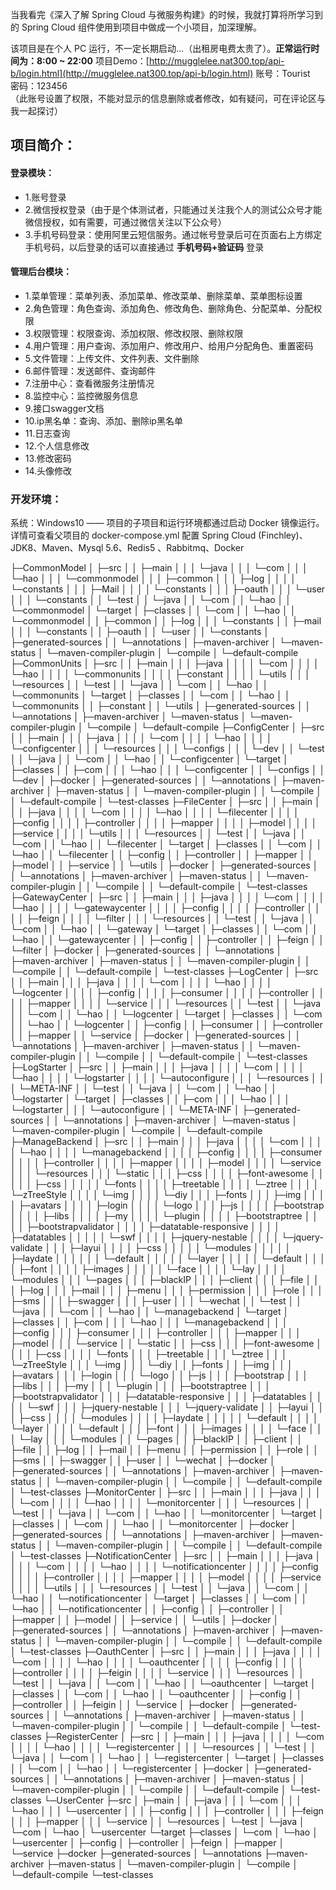 当我看完《深入了解 Spring Cloud 与微服务构建》的时候，我就打算将所学习到的 Spring Cloud 组件使用到项目中做成一个小项目，加深理解。

该项目是在个人 PC 运行，不一定长期启动...（出租房电费太贵了）。**正常运行时间为：8:00 ~ 22:00**
项目Demo：[http://mugglelee.nat300.top/api-b/login.html](http://mugglelee.nat300.top/api-b/login.html)
账号：Tourist  
密码：123456  
（此账号设置了权限，不能对显示的信息删除或者修改，如有疑问，可在评论区与我一起探讨）

## 项目简介：

#### 登录模块：
- 1.账号登录
- 2.微信授权登录（由于是个体测试者，只能通过关注我个人的测试公众号才能微信授权，如有需要，可通过微信关注以下公众号）
- 3.手机号码登录：使用阿里云短信服务。通过帐号登录后可在页面右上方绑定手机号码，以后登录的话可以直接通过 **手机号码+验证码** 登录

#### 管理后台模块：
- 1.菜单管理：菜单列表、添加菜单、修改菜单、删除菜单、菜单图标设置
- 2.角色管理：角色查询、添加角色、修改角色、删除角色、分配菜单、分配权限
- 3.权限管理：权限查询、添加权限、修改权限、删除权限
- 4.用户管理：用户查询、添加用户、修改用户、给用户分配角色、重置密码
- 5.文件管理：上传文件、文件列表、文件删除
- 6.邮件管理：发送邮件、查询邮件
- 7.注册中心：查看微服务注册情况
- 8.监控中心：监控微服务信息
- 9.接口swagger文档
- 10.ip黑名单：查询、添加、删除ip黑名单
- 11.日志查询
- 12.个人信息修改
- 13.修改密码
- 14.头像修改


### 开发环境：
系统：Windows10 —— 项目的子项目和运行环境都通过启动 Docker 镜像运行。详情可查看父项目的 docker-compose.yml 配置
Spring Cloud (Finchley)、JDK8、Maven、Mysql 5.6、Redis5 、Rabbitmq、Docker

├─CommonModel
│  ├─src
│  │  ├─main
│  │  │  └─java
│  │  │      └─com
│  │  │          └─hao
│  │  │              └─commonmodel
│  │  │                  ├─common
│  │  │                  ├─log
│  │  │                  │  └─constants
│  │  │                  ├─Mail
│  │  │                  │  └─constants
│  │  │                  ├─oauth
│  │  │                  └─user
│  │  │                      └─constants
│  │  └─test
│  │      └─java
│  │          └─com
│  │              └─hao
│  │                  └─commonmodel
│  └─target
│      ├─classes
│      │  └─com
│      │      └─hao
│      │          └─commonmodel
│      │              ├─common
│      │              ├─log
│      │              │  └─constants
│      │              ├─mail
│      │              │  └─constants
│      │              ├─oauth
│      │              └─user
│      │                  └─constants
│      ├─generated-sources
│      │  └─annotations
│      ├─maven-archiver
│      └─maven-status
│          └─maven-compiler-plugin
│              └─compile
│                  └─default-compile
├─CommonUnits
│  ├─src
│  │  ├─main
│  │  │  ├─java
│  │  │  │  └─com
│  │  │  │      └─hao
│  │  │  │          └─commonunits
│  │  │  │              ├─constant
│  │  │  │              └─utils
│  │  │  └─resources
│  │  └─test
│  │      └─java
│  │          └─com
│  │              └─hao
│  │                  └─commonunits
│  └─target
│      ├─classes
│      │  └─com
│      │      └─hao
│      │          └─commonunits
│      │              ├─constant
│      │              └─utils
│      ├─generated-sources
│      │  └─annotations
│      ├─maven-archiver
│      └─maven-status
│          └─maven-compiler-plugin
│              └─compile
│                  └─default-compile
├─ConfigCenter
│  ├─src
│  │  ├─main
│  │  │  ├─java
│  │  │  │  └─com
│  │  │  │      └─hao
│  │  │  │          └─configcenter
│  │  │  └─resources
│  │  │      └─configs
│  │  │          └─dev
│  │  └─test
│  │      └─java
│  │          └─com
│  │              └─hao
│  │                  └─configcenter
│  └─target
│      ├─classes
│      │  ├─com
│      │  │  └─hao
│      │  │      └─configcenter
│      │  └─configs
│      │      └─dev
│      ├─docker
│      ├─generated-sources
│      │  └─annotations
│      ├─maven-archiver
│      ├─maven-status
│      │  └─maven-compiler-plugin
│      │      └─compile
│      │          └─default-compile
│      └─test-classes
├─FileCenter
│  ├─src
│  │  ├─main
│  │  │  ├─java
│  │  │  │  └─com
│  │  │  │      └─hao
│  │  │  │          └─filecenter
│  │  │  │              ├─config
│  │  │  │              ├─controller
│  │  │  │              ├─mapper
│  │  │  │              ├─model
│  │  │  │              ├─service
│  │  │  │              └─utils
│  │  │  └─resources
│  │  └─test
│  │      └─java
│  │          └─com
│  │              └─hao
│  │                  └─filecenter
│  └─target
│      ├─classes
│      │  └─com
│      │      └─hao
│      │          └─filecenter
│      │              ├─config
│      │              ├─controller
│      │              ├─mapper
│      │              ├─model
│      │              ├─service
│      │              └─utils
│      ├─docker
│      ├─generated-sources
│      │  └─annotations
│      ├─maven-archiver
│      ├─maven-status
│      │  └─maven-compiler-plugin
│      │      └─compile
│      │          └─default-compile
│      └─test-classes
├─GatewayCenter
│  ├─src
│  │  ├─main
│  │  │  ├─java
│  │  │  │  └─com
│  │  │  │      └─hao
│  │  │  │          └─gatewaycenter
│  │  │  │              ├─config
│  │  │  │              ├─controller
│  │  │  │              ├─feign
│  │  │  │              └─filter
│  │  │  └─resources
│  │  └─test
│  │      └─java
│  │          └─com
│  │              └─hao
│  │                  └─gateway
│  └─target
│      ├─classes
│      │  └─com
│      │      └─hao
│      │          └─gatewaycenter
│      │              ├─config
│      │              ├─controller
│      │              ├─feign
│      │              └─filter
│      ├─docker
│      ├─generated-sources
│      │  └─annotations
│      ├─maven-archiver
│      ├─maven-status
│      │  └─maven-compiler-plugin
│      │      └─compile
│      │          └─default-compile
│      └─test-classes
├─LogCenter
│  ├─src
│  │  ├─main
│  │  │  ├─java
│  │  │  │  └─com
│  │  │  │      └─hao
│  │  │  │          └─logcenter
│  │  │  │              ├─config
│  │  │  │              ├─consumer
│  │  │  │              ├─controller
│  │  │  │              ├─mapper
│  │  │  │              └─service
│  │  │  └─resources
│  │  └─test
│  │      └─java
│  │          └─com
│  │              └─hao
│  │                  └─logcenter
│  └─target
│      ├─classes
│      │  └─com
│      │      └─hao
│      │          └─logcenter
│      │              ├─config
│      │              ├─consumer
│      │              ├─controller
│      │              ├─mapper
│      │              └─service
│      ├─docker
│      ├─generated-sources
│      │  └─annotations
│      ├─maven-archiver
│      ├─maven-status
│      │  └─maven-compiler-plugin
│      │      └─compile
│      │          └─default-compile
│      └─test-classes
├─LogStarter
│  ├─src
│  │  ├─main
│  │  │  ├─java
│  │  │  │  └─com
│  │  │  │      └─hao
│  │  │  │          └─logstarter
│  │  │  │              └─autoconfigure
│  │  │  └─resources
│  │  │      └─META-INF
│  │  └─test
│  │      └─java
│  │          └─com
│  │              └─hao
│  │                  └─logstarter
│  └─target
│      ├─classes
│      │  ├─com
│      │  │  └─hao
│      │  │      └─logstarter
│      │  │          └─autoconfigure
│      │  └─META-INF
│      ├─generated-sources
│      │  └─annotations
│      ├─maven-archiver
│      └─maven-status
│          └─maven-compiler-plugin
│              └─compile
│                  └─default-compile
├─ManageBackend
│  ├─src
│  │  ├─main
│  │  │  ├─java
│  │  │  │  └─com
│  │  │  │      └─hao
│  │  │  │          └─managebackend
│  │  │  │              ├─config
│  │  │  │              ├─consumer
│  │  │  │              ├─controller
│  │  │  │              ├─mapper
│  │  │  │              ├─model
│  │  │  │              └─service
│  │  │  └─resources
│  │  │      └─static
│  │  │          ├─css
│  │  │          │  ├─font-awesome
│  │  │          │  │  ├─css
│  │  │          │  │  └─fonts
│  │  │          │  ├─treetable
│  │  │          │  └─ztree
│  │  │          │      └─zTreeStyle
│  │  │          │          └─img
│  │  │          │              └─diy
│  │  │          ├─fonts
│  │  │          ├─img
│  │  │          │  ├─avatars
│  │  │          │  ├─login
│  │  │          │  └─logo
│  │  │          ├─js
│  │  │          │  ├─bootstrap
│  │  │          │  ├─libs
│  │  │          │  ├─my
│  │  │          │  └─plugin
│  │  │          │      ├─bootstraptree
│  │  │          │      ├─bootstrapvalidator
│  │  │          │      ├─datatable-responsive
│  │  │          │      ├─datatables
│  │  │          │      │  └─swf
│  │  │          │      ├─jquery-nestable
│  │  │          │      └─jquery-validate
│  │  │          ├─layui
│  │  │          │  ├─css
│  │  │          │  │  └─modules
│  │  │          │  │      ├─laydate
│  │  │          │  │      │  └─default
│  │  │          │  │      └─layer
│  │  │          │  │          └─default
│  │  │          │  ├─font
│  │  │          │  ├─images
│  │  │          │  │  └─face
│  │  │          │  └─lay
│  │  │          │      └─modules
│  │  │          └─pages
│  │  │              ├─blackIP
│  │  │              ├─client
│  │  │              ├─file
│  │  │              ├─log
│  │  │              ├─mail
│  │  │              ├─menu
│  │  │              ├─permission
│  │  │              ├─role
│  │  │              ├─sms
│  │  │              ├─swagger
│  │  │              ├─user
│  │  │              └─wechat
│  │  └─test
│  │      └─java
│  │          └─com
│  │              └─hao
│  │                  └─managebackend
│  └─target
│      ├─classes
│      │  ├─com
│      │  │  └─hao
│      │  │      └─managebackend
│      │  │          ├─config
│      │  │          ├─consumer
│      │  │          ├─controller
│      │  │          ├─mapper
│      │  │          ├─model
│      │  │          └─service
│      │  └─static
│      │      ├─css
│      │      │  ├─font-awesome
│      │      │  │  ├─css
│      │      │  │  └─fonts
│      │      │  ├─treetable
│      │      │  └─ztree
│      │      │      └─zTreeStyle
│      │      │          └─img
│      │      │              └─diy
│      │      ├─fonts
│      │      ├─img
│      │      │  ├─avatars
│      │      │  ├─login
│      │      │  └─logo
│      │      ├─js
│      │      │  ├─bootstrap
│      │      │  ├─libs
│      │      │  ├─my
│      │      │  └─plugin
│      │      │      ├─bootstraptree
│      │      │      ├─bootstrapvalidator
│      │      │      ├─datatable-responsive
│      │      │      ├─datatables
│      │      │      │  └─swf
│      │      │      ├─jquery-nestable
│      │      │      └─jquery-validate
│      │      ├─layui
│      │      │  ├─css
│      │      │  │  └─modules
│      │      │  │      ├─laydate
│      │      │  │      │  └─default
│      │      │  │      └─layer
│      │      │  │          └─default
│      │      │  ├─font
│      │      │  ├─images
│      │      │  │  └─face
│      │      │  └─lay
│      │      │      └─modules
│      │      └─pages
│      │          ├─blackIP
│      │          ├─client
│      │          ├─file
│      │          ├─log
│      │          ├─mail
│      │          ├─menu
│      │          ├─permission
│      │          ├─role
│      │          ├─sms
│      │          ├─swagger
│      │          ├─user
│      │          └─wechat
│      ├─docker
│      ├─generated-sources
│      │  └─annotations
│      ├─maven-archiver
│      ├─maven-status
│      │  └─maven-compiler-plugin
│      │      └─compile
│      │          └─default-compile
│      └─test-classes
├─MonitorCenter
│  ├─src
│  │  ├─main
│  │  │  ├─java
│  │  │  │  └─com
│  │  │  │      └─hao
│  │  │  │          └─monitorcenter
│  │  │  └─resources
│  │  └─test
│  │      └─java
│  │          └─com
│  │              └─hao
│  │                  └─monitorcenter
│  └─target
│      ├─classes
│      │  └─com
│      │      └─hao
│      │          └─monitorcenter
│      ├─docker
│      ├─generated-sources
│      │  └─annotations
│      ├─maven-archiver
│      ├─maven-status
│      │  └─maven-compiler-plugin
│      │      └─compile
│      │          └─default-compile
│      └─test-classes
├─NotificationCenter
│  ├─src
│  │  ├─main
│  │  │  ├─java
│  │  │  │  └─com
│  │  │  │      └─hao
│  │  │  │          └─notificationcenter
│  │  │  │              ├─config
│  │  │  │              ├─controller
│  │  │  │              ├─mapper
│  │  │  │              ├─model
│  │  │  │              ├─service
│  │  │  │              └─utils
│  │  │  └─resources
│  │  └─test
│  │      └─java
│  │          └─com
│  │              └─hao
│  │                  └─notificationcenter
│  └─target
│      ├─classes
│      │  └─com
│      │      └─hao
│      │          └─notificationcenter
│      │              ├─config
│      │              ├─controller
│      │              ├─mapper
│      │              ├─model
│      │              ├─service
│      │              └─utils
│      ├─docker
│      ├─generated-sources
│      │  └─annotations
│      ├─maven-archiver
│      ├─maven-status
│      │  └─maven-compiler-plugin
│      │      └─compile
│      │          └─default-compile
│      └─test-classes
├─OauthCenter
│  ├─src
│  │  ├─main
│  │  │  ├─java
│  │  │  │  └─com
│  │  │  │      └─hao
│  │  │  │          └─oauthcenter
│  │  │  │              ├─config
│  │  │  │              ├─controller
│  │  │  │              ├─feigin
│  │  │  │              └─service
│  │  │  └─resources
│  │  └─test
│  │      └─java
│  │          └─com
│  │              └─hao
│  │                  └─oauthcenter
│  └─target
│      ├─classes
│      │  └─com
│      │      └─hao
│      │          └─oauthcenter
│      │              ├─config
│      │              ├─controller
│      │              ├─feigin
│      │              └─service
│      ├─docker
│      ├─generated-sources
│      │  └─annotations
│      ├─maven-archiver
│      ├─maven-status
│      │  └─maven-compiler-plugin
│      │      └─compile
│      │          └─default-compile
│      └─test-classes
├─RegisterCenter
│  ├─src
│  │  ├─main
│  │  │  ├─java
│  │  │  │  └─com
│  │  │  │      └─hao
│  │  │  │          └─registercenter
│  │  │  └─resources
│  │  └─test
│  │      └─java
│  │          └─com
│  │              └─hao
│  │                  └─registercenter
│  └─target
│      ├─classes
│      │  └─com
│      │      └─hao
│      │          └─registercenter
│      ├─docker
│      ├─generated-sources
│      │  └─annotations
│      ├─maven-archiver
│      ├─maven-status
│      │  └─maven-compiler-plugin
│      │      └─compile
│      │          └─default-compile
│      └─test-classes
└─UserCenter
    ├─src
    │  ├─main
    │  │  ├─java
    │  │  │  └─com
    │  │  │      └─hao
    │  │  │          └─usercenter
    │  │  │              ├─config
    │  │  │              ├─controller
    │  │  │              ├─feign
    │  │  │              ├─mapper
    │  │  │              └─service
    │  │  └─resources
    │  └─test
    │      └─java
    │          └─com
    │              └─hao
    │                  └─usercenter
    └─target
        ├─classes
        │  └─com
        │      └─hao
        │          └─usercenter
        │              ├─config
        │              ├─controller
        │              ├─feign
        │              ├─mapper
        │              └─service
        ├─docker
        ├─generated-sources
        │  └─annotations
        ├─maven-archiver
        ├─maven-status
        │  └─maven-compiler-plugin
        │      └─compile
        │          └─default-compile
        └─test-classes

